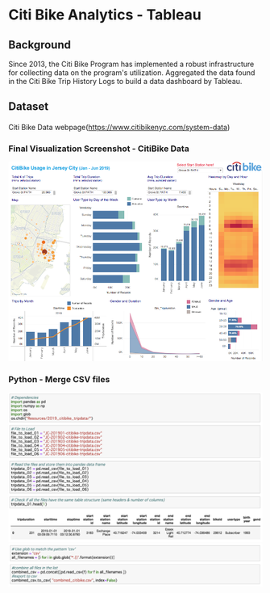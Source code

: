 # Citi Bike Analytics - Tableau 

## Background
Since 2013, the Citi Bike Program has implemented a robust infrastructure for collecting data on the program's utilization. 
Aggregated the data found in the Citi Bike Trip History Logs to build a data dashboard by Tableau.

## Dataset
Citi Bike Data webpage(https://www.citibikenyc.com/system-data)　

### Final Visualization Screenshot - CitiBike Data 
![CitiBike_Tableau](Images/README/Tableau_CitiBike.png)

### Python - Merge CSV files
![MergeCSVfiles_Python_1](Images/README/MergeCSVfiles_Python_1.png)
![MergeCSVfiles_Python_2](Images/README/MergeCSVfiles_Python_2.png)

